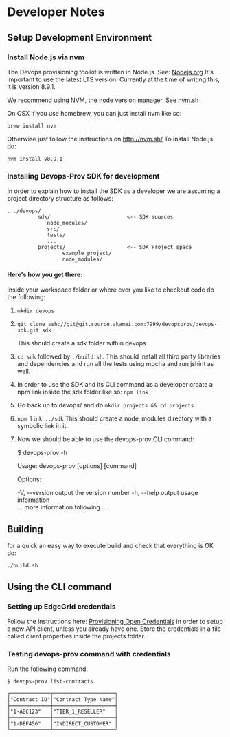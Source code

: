 # Developer Notes

## Setup Development Environment
### Install Node.js via nvm
The Devops provisioning toolkit is written in Node.js. See: [Nodejs.org](https://Nodejs.org/en/)
It's important to use the latest LTS version. Currently at the time of writing this, it is version 8.9.1. 

We recommend using NVM, the node version manager. See [nvm.sh](http://nvm.sh/)

On OSX if you use homebrew, you can just install nvm like so:

    brew install nvm

Otherwise just follow the instructions on http://nvm.sh/
To install Node.js do:

    nvm install v8.9.1


### Installing Devops-Prov SDK for development
In order to explain how to install the SDK as a developer we are assuming a
project directory structure as follows:

    .../devops/
              sdk/                         <-- SDK sources
                 node_modules/
                 src/
                 tests/
                 ...
              projects/                    <-- SDK Project space
                      example_project/
                      node_modules/        
    

#### Here's how you get there:
Inside your workspace folder or where ever you like to checkout code do the following:
1. ```mkdir devops ```
1. ```git clone ssh://git@git.source.akamai.com:7999/devopsprov/devops-sdk.git sdk```
   
   This should create a sdk folder within devops
1. ```cd sdk``` followed by ```./build.sh```. This should install all third party libraries and dependencies and 
run all the tests using mocha and run jshint as well.
1. In order to use the SDK and its CLI command as a developer create a npm link inside the sdk folder like so: ```npm link```
1. Go back up to devops/ and do ```mkdir projects && cd projects```
1. ```npm link ../sdk``` This should create a node_modules directory with a symbolic link in it.
1. Now we should be able to use the devops-prov CLI command:


    $ devops-prov -h
    
    Usage: devops-prov [options] [command]
    
    Options:

    -V, --version            output the version number
    -h, --help               output usage information    
    ... more information following ...


## Building
for a quick an easy way to execute build and check that everything is OK do:

    ./build.sh 


## Using the CLI command
### Setting up EdgeGrid credentials
Follow the instructions here: [Provisioning Open Credentials](https://developer.akamai.com/introduction/Prov_Creds.html)
 in order to setup a new API client, unless you already have one.
Store the credentials in a file called client.properties inside the projects folder. 


### Testing devops-prov command with credentials
Run the following command:

    $ devops-prov list-contracts
    
    ╒═════════════╤════════════════════╕
    │"Contract ID"│"Contract Type Name"│
    ╞═════════════╪════════════════════╡
    │"1-ABC123"   │"TIER_1_RESELLER"   │
    ├─────────────┼────────────────────┤
    │"1-DEF456"   │"INDIRECT_CUSTOMER" │
    └─────────────┴────────────────────┘
